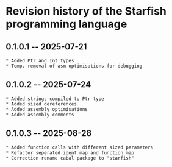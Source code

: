 # Revision history of the Starfish programming language

## 0.1.0.1 -- 2025-07-21
	* Added Ptr and Int types
	* Temp. removal of asm optimisations for debugging

## 0.1.0.2 -- 2025-07-24
	* Added strings compiled to Ptr type
	* Added sized dereferences
	* Added assembly optimisations
	* Added assembly comments

## 0.1.0.3 -- 2025-08-28
	* Added function calls with different sized parameters
	* Refactor seperated ident map and function map
	* Correction rename cabal package to "starfish"
